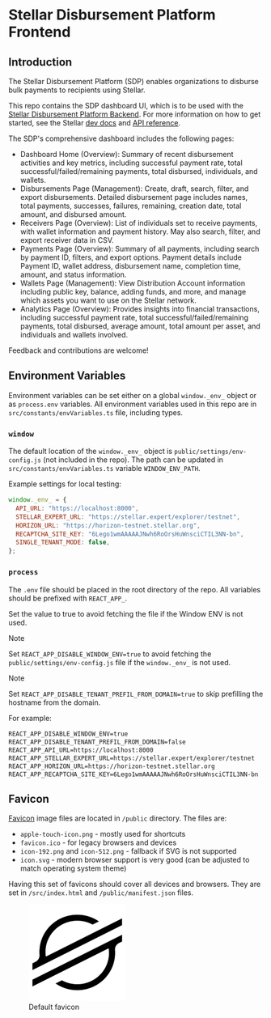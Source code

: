 # Stellar Disbursement Platform Frontend

## Introduction

The Stellar Disbursement Platform (SDP) enables organizations to disburse bulk
payments to recipients using Stellar.

This repo contains the SDP dashboard UI, which is to be used with the
[Stellar Disbursement Platform Backend](https://github.com/stellar/stellar-disbursement-platform-backend).
For more information on how to get started, see the Stellar
[dev docs](https://developers.stellar.org/docs/category/use-the-stellar-disbursement-platform)
and
[API reference](https://developers.stellar.org/api/stellar-disbursement-platform).

The SDP's comprehensive dashboard includes the following pages:

- Dashboard Home (Overview): Summary of recent disbursement activities and key
  metrics, including successful payment rate, total successful/failed/remaining
  payments, total disbursed, individuals, and wallets.
- Disbursements Page (Management): Create, draft, search, filter, and export
  disbursements. Detailed disbursement page includes names, total payments,
  successes, failures, remaining, creation date, total amount, and disbursed
  amount.
- Receivers Page (Overview): List of individuals set to receive payments, with
  wallet information and payment history. May also search, filter, and export
  receiver data in CSV.
- Payments Page (Overview): Summary of all payments, including search by payment
  ID, filters, and export options. Payment details include Payment ID, wallet
  address, disbursement name, completion time, amount, and status information.
- Wallets Page (Management): View Distribution Account information including
  public key, balance, adding funds, and more, and manage which assets you want
  to use on the Stellar network.
- Analytics Page (Overview): Provides insights into financial transactions,
  including successful payment rate, total successful/failed/remaining payments,
  total disbursed, average amount, total amount per asset, and individuals and
  wallets involved.

Feedback and contributions are welcome!

## Environment Variables

Environment variables can be set either on a global `window._env_` object or as
`process.env` variables. All environment variables used in this repo are in
`src/constants/envVariables.ts` file, including types.

### `window`

The default location of the `window._env_` object is
`public/settings/env-config.js` (not included in the repo). The path can be
updated in `src/constants/envVariables.ts` variable `WINDOW_ENV_PATH`.

Example settings for local testing:

```javascript
window._env_ = {
  API_URL: "https://localhost:8000",
  STELLAR_EXPERT_URL: "https://stellar.expert/explorer/testnet",
  HORIZON_URL: "https://horizon-testnet.stellar.org",
  RECAPTCHA_SITE_KEY: "6Lego1wmAAAAAJNwh6RoOrsHuWnsciCTIL3NN-bn",
  SINGLE_TENANT_MODE: false,
};
```

### `process`

The `.env` file should be placed in the root directory of the repo. All
variables should be prefixed with `REACT_APP_`.

Set the value to true to avoid fetching the file if the Window ENV is not used.

<!-- prettier-ignore -->
> [!NOTE]
> Set `REACT_APP_DISABLE_WINDOW_ENV=true` to avoid fetching the
> `public/settings/env-config.js` file if the `window._env_` is not used.

<!-- prettier-ignore -->
> [!NOTE]
> Set `REACT_APP_DISABLE_TENANT_PREFIL_FROM_DOMAIN=true` to skip prefilling the hostname from the domain.

For example:

```
REACT_APP_DISABLE_WINDOW_ENV=true
REACT_APP_DISABLE_TENANT_PREFIL_FROM_DOMAIN=false
REACT_APP_API_URL=https://localhost:8000
REACT_APP_STELLAR_EXPERT_URL=https://stellar.expert/explorer/testnet
REACT_APP_HORIZON_URL=https://horizon-testnet.stellar.org
REACT_APP_RECAPTCHA_SITE_KEY=6Lego1wmAAAAAJNwh6RoOrsHuWnsciCTIL3NN-bn
```

## Favicon

[Favicon](https://developer.mozilla.org/en-US/docs/Glossary/Favicon) image files
are located in `/public` directory. The files are:

- `apple-touch-icon.png` - mostly used for shortcuts
- `favicon.ico` - for legacy browsers and devices
- `icon-192.png` and `icon-512.png` - fallback if SVG is not supported
- `icon.svg` - modern browser support is very good (can be adjusted to match
  operating system theme)

Having this set of favicons should cover all devices and browsers. They are set
in `/src/index.html` and `/public/manifest.json` files.

<figure>
  <img
  src="public/icon-192.png"
  alt="Stellar logo favicon">
  <figcaption>Default favicon</figcaption>
</figure>
